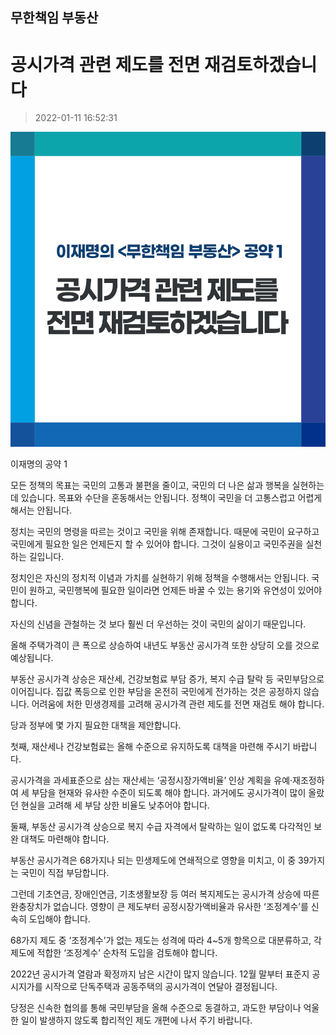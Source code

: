 ## 무한책임 부동산
# 공시가격 관련 제도를 전면 재검토하겠습니다
> 2022-01-11 16:52:31

![공시가격 관련 제도를 전면 재검토하겠습니다](./220111231273.png)

이재명의 공약 1



모든 정책의 목표는 국민의 고통과 불편을 줄이고, 국민의 더 나은 삶과 행복을 실현하는데 있습니다. 목표와 수단을 혼동해서는 안됩니다. 정책이 국민을 더 고통스럽고 어렵게 해서는 안됩니다.



정치는 국민의 명령을 따르는 것이고 국민을 위해 존재합니다. 때문에 국민이 요구하고 국민에게 필요한 일은 언제든지 할 수 있어야 합니다. 그것이 실용이고 국민주권을 실천하는 길입니다.



정치인은 자신의 정치적 이념과 가치를 실현하기 위해 정책을 수행해서는 안됩니다. 국민이 원하고, 국민행복에 필요한 일이라면 언제든 바꿀 수 있는 용기와 유연성이 있어야 합니다.



자신의 신념을 관철하는 것 보다 훨씬 더 우선하는 것이 국민의 삶이기 때문입니다.



올해 주택가격이 큰 폭으로 상승하여 내년도 부동산 공시가격 또한 상당히 오를 것으로 예상됩니다.



부동산 공시가격 상승은 재산세, 건강보험료 부담 증가, 복지 수급 탈락 등 국민부담으로 이어집니다. 집값 폭등으로 인한 부담을 온전히 국민에게 전가하는 것은 공정하지 않습니다. 어려움에 처한 민생경제를 고려해 공시가격 관련 제도를 전면 재검토 해야 합니다.



당과 정부에 몇 가지 필요한 대책을 제안합니다.



첫째, 재산세나 건강보험료는 올해 수준으로 유지하도록 대책을 마련해 주시기 바랍니다.



공시가격을 과세표준으로 삼는 재산세는 ‘공정시장가액비율’ 인상 계획을 유예·재조정하여 세 부담을 현재와 유사한 수준이 되도록 해야 합니다. 과거에도 공시가격이 많이 올랐던 현실을 고려해 세 부담 상한 비율도 낮추어야 합니다.



둘째, 부동산 공시가격 상승으로 복지 수급 자격에서 탈락하는 일이 없도록 다각적인 보완 대책도 마련해야 합니다.



부동산 공시가격은 68가지나 되는 민생제도에 연쇄적으로 영향을 미치고, 이 중 39가지는 국민이 직접 부담합니다.



그런데 기초연금, 장애인연금, 기초생활보장 등 여러 복지제도는 공시가격 상승에 따른 완충장치가 없습니다. 영향이 큰 제도부터 공정시장가액비율과 유사한 ‘조정계수’를 신속히 도입해야 합니다.



68가지 제도 중 ‘조정계수’가 없는 제도는 성격에 따라 4~5개 항목으로 대분류하고, 각 제도에 적합한 ‘조정계수’ 순차적 도입을 검토해야 합니다.



2022년 공시가격 열람과 확정까지 남은 시간이 많지 않습니다. 12월 말부터 표준지 공시지가를 시작으로 단독주택과 공동주택의 공시가격이 연달아 결정됩니다.



당정은 신속한 협의를 통해 국민부담을 올해 수준으로 동결하고, 과도한 부담이나 억울한 일이 발생하지 않도록 합리적인 제도 개편에 나서 주기 바랍니다.